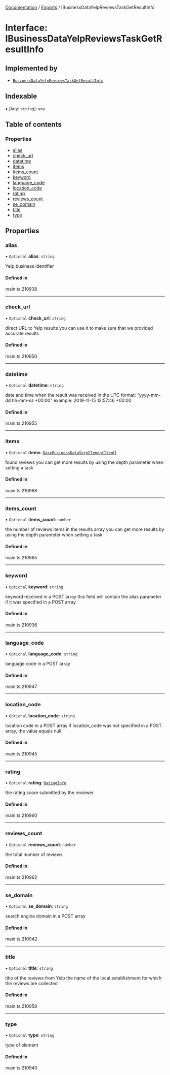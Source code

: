 [Documentation](../README.md) / [Exports](../modules.md) / IBusinessDataYelpReviewsTaskGetResultInfo

# Interface: IBusinessDataYelpReviewsTaskGetResultInfo

## Implemented by

- [`BusinessDataYelpReviewsTaskGetResultInfo`](../classes/BusinessDataYelpReviewsTaskGetResultInfo.md)

## Indexable

▪ [key: `string`]: `any`

## Table of contents

### Properties

- [alias](IBusinessDataYelpReviewsTaskGetResultInfo.md#alias)
- [check\_url](IBusinessDataYelpReviewsTaskGetResultInfo.md#check_url)
- [datetime](IBusinessDataYelpReviewsTaskGetResultInfo.md#datetime)
- [items](IBusinessDataYelpReviewsTaskGetResultInfo.md#items)
- [items\_count](IBusinessDataYelpReviewsTaskGetResultInfo.md#items_count)
- [keyword](IBusinessDataYelpReviewsTaskGetResultInfo.md#keyword)
- [language\_code](IBusinessDataYelpReviewsTaskGetResultInfo.md#language_code)
- [location\_code](IBusinessDataYelpReviewsTaskGetResultInfo.md#location_code)
- [rating](IBusinessDataYelpReviewsTaskGetResultInfo.md#rating)
- [reviews\_count](IBusinessDataYelpReviewsTaskGetResultInfo.md#reviews_count)
- [se\_domain](IBusinessDataYelpReviewsTaskGetResultInfo.md#se_domain)
- [title](IBusinessDataYelpReviewsTaskGetResultInfo.md#title)
- [type](IBusinessDataYelpReviewsTaskGetResultInfo.md#type)

## Properties

### alias

• `Optional` **alias**: `string`

Yelp business identifier

#### Defined in

main.ts:210938

___

### check\_url

• `Optional` **check\_url**: `string`

direct URL to Yelp results
you can use it to make sure that we provided accurate results

#### Defined in

main.ts:210950

___

### datetime

• `Optional` **datetime**: `string`

date and time when the result was received
in the UTC format: “yyyy-mm-dd hh-mm-ss +00:00”
example:
2019-11-15 12:57:46 +00:00

#### Defined in

main.ts:210955

___

### items

• `Optional` **items**: [`BaseBusinessDataSerpElementItem`](../classes/BaseBusinessDataSerpElementItem.md)[]

found reviews
you can get more results by using the depth parameter when setting a task

#### Defined in

main.ts:210968

___

### items\_count

• `Optional` **items\_count**: `number`

the number of reviews items in the results array
you can get more results by using the depth parameter when setting a task

#### Defined in

main.ts:210965

___

### keyword

• `Optional` **keyword**: `string`

keyword received in a POST array
this field will contain the alias parameter if it was specified in a POST array

#### Defined in

main.ts:210936

___

### language\_code

• `Optional` **language\_code**: `string`

language code in a POST array

#### Defined in

main.ts:210947

___

### location\_code

• `Optional` **location\_code**: `string`

location code in a POST array
if location_code was not specified in a POST array, the value equals null

#### Defined in

main.ts:210945

___

### rating

• `Optional` **rating**: [`RatingInfo`](../classes/RatingInfo.md)

the rating score submitted by the reviewer

#### Defined in

main.ts:210960

___

### reviews\_count

• `Optional` **reviews\_count**: `number`

the total number of reviews

#### Defined in

main.ts:210962

___

### se\_domain

• `Optional` **se\_domain**: `string`

search engine domain in a POST array

#### Defined in

main.ts:210942

___

### title

• `Optional` **title**: `string`

title of the reviews from Yelp
the name of the local establishment for which the reviews are collected

#### Defined in

main.ts:210958

___

### type

• `Optional` **type**: `string`

type of element

#### Defined in

main.ts:210940
